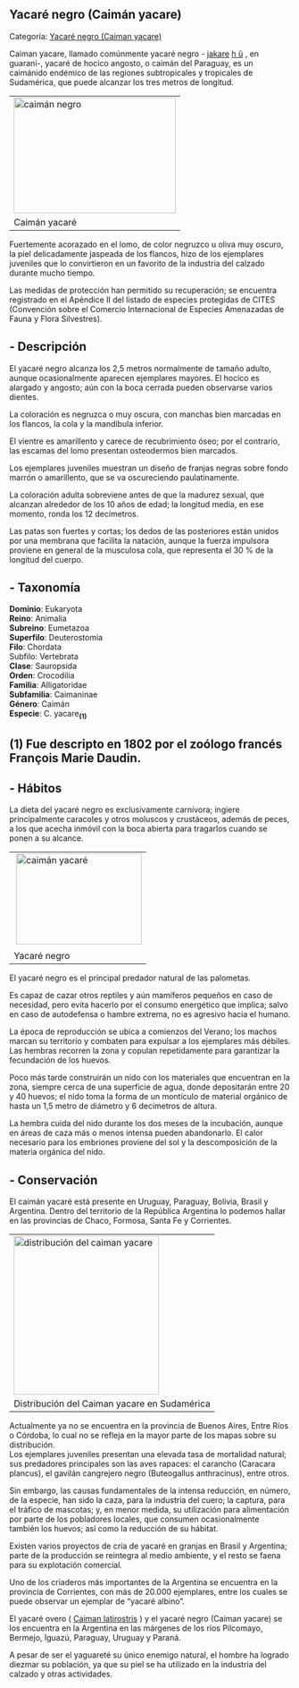 ## Yacaré negro (Caimán yacare)

Categoría: [Yacaré negro (Caiman yacare)](http://descubrircorrientes.com.ar/2012/index.php/2509-geografia/7-zoogeografia/fauna-terrestre/yacare-negro-caiman-yacare)

Caiman yacare, llamado comúnmente yacaré negro - [jakare](http://descubrircorrientes.com.ar/2012/index.php/2509-geografia/7-zoogeografia/fauna-terrestre/index.php?option=com_content&view=category&id=607&Itemid=506) [h ũ](http://descubrircorrientes.com.ar/2012/index.php/2509-geografia/7-zoogeografia/fauna-terrestre/index.php?option=com_content&view=category&id=605&Itemid=506) , en guaraní-, yacaré de hocico angosto, o caimán del Paraguay, es un caimánido endémico de las regiones subtropicales y tropicales de Sudamérica, que puede alcanzar los tres metros de longitud.

<table><tbody><tr><td><img alt="caimán negro" src="http://descubrircorrientes.com.ar/2012/index.php/2509-geografia/7-zoogeografia/fauna-terrestre/images/fotos_de_geografia/caiman%20negro.jpg" height="207" width="290"></td></tr><tr><td><span><span><span>Caimán yacaré</span></span></span></td></tr></tbody></table>

Fuertemente acorazado en el lomo, de color negruzco u oliva muy oscuro, la piel delicadamente jaspeada de los flancos, hizo de los ejemplares juveniles que lo convirtieron en un favorito de la industria del calzado durante mucho tiempo.

Las medidas de protección han permitido su recuperación; se encuentra registrado en el Apéndice II del listado de especies protegidas de CITES (Convención sobre el Comercio Internacional de Especies Amenazadas de Fauna y Flora Silvestres).

## **\- Descripción**

El yacaré negro alcanza los 2,5 metros normalmente de tamaño adulto, aunque ocasionalmente aparecen ejemplares mayores. El hocico es alargado y angosto; aún con la boca cerrada pueden observarse varios dientes.

La coloración es negruzca o muy oscura, con manchas bien marcadas en los flancos, la cola y la mandíbula inferior.

El vientre es amarillento y carece de recubrimiento óseo; por el contrario, las escamas del lomo presentan osteodermos bien marcados.

Los ejemplares juveniles muestran un diseño de franjas negras sobre fondo marrón o amarillento, que se va oscureciendo paulatinamente.

La coloración adulta sobreviene antes de que la madurez sexual, que alcanzan alrededor de los 10 años de edad; la longitud media, en ese momento, ronda los 12 decímetros.

Las patas son fuertes y cortas; los dedos de las posteriores están unidos por una membrana que facilita la natación, aunque la fuerza impulsora proviene en general de la musculosa cola, que representa el 30 % de la longitud del cuerpo.

## **\- Taxonomía**

**Dominio**: Eukaryota  
**Reino**: Animalia  
**Subreino**: Eumetazoa  
**Superfilo**: Deuterostomia  
**Filo**: Chordata  
Subfilo: Vertebrata  
**Clase**: Sauropsida  
**Orden**: Crocodilia  
**Familia**: Alligatoridae  
**Subfamilia**: Caimaninae  
**Género**: Caimán  
**Especie**: C. yacare<sub><strong>(1)</strong></sub>

## **(1)** Fue descripto en 1802 por el zoólogo francés François Marie Daudin.

## **\- Hábitos**

La dieta del yacaré negro es exclusivamente carnívora; ingiere principalmente caracoles y otros moluscos y crustáceos, además de peces, a los que acecha inmóvil con la boca abierta para tragarlos cuando se ponen a su alcance.

<table><tbody><tr><td>&nbsp;<img alt="caimán yacaré" src="http://descubrircorrientes.com.ar/2012/index.php/2509-geografia/7-zoogeografia/fauna-terrestre/images/fotos_de_geografia/caiman%20yacare.jpg" height="163" width="225"></td></tr><tr><td><span>Yacaré negro</span></td></tr></tbody></table>

El yacaré negro es el principal predador natural de las palometas.

Es capaz de cazar otros reptiles y aún mamíferos pequeños en caso de necesidad, pero evita hacerlo por el consumo energético que implica; salvo en caso de autodefensa o hambre extrema, no es agresivo hacia el humano.

La época de reproducción se ubica a comienzos del Verano; los machos marcan su territorio y combaten para expulsar a los ejemplares más débiles. Las hembras recorren la zona y copulan repetidamente para garantizar la fecundación de los huevos.

Poco más tarde construirán un nido con los materiales que encuentran en la zona, siempre cerca de una superficie de agua, donde depositarán entre 20 y 40 huevos; el nido toma la forma de un montículo de material orgánico de hasta un 1,5 metro de diámetro y 6 decímetros de altura.

La hembra cuida del nido durante los dos meses de la incubación, aunque en áreas de caza más o menos intensa pueden abandonarlo. El calor necesario para los embriones proviene del sol y la descomposición de la materia orgánica del nido.

## \- Conservación

El caimán yacaré está presente en Uruguay, Paraguay, Bolivia, Brasil y Argentina. Dentro del territorio de la República Argentina lo podemos hallar en las provincias de Chaco, Formosa, Santa Fe y Corrientes.

<table><tbody><tr><td><img alt="distribución del caiman yacare" src="http://descubrircorrientes.com.ar/2012/index.php/2509-geografia/7-zoogeografia/fauna-terrestre/images/fotos_de_geografia/distribucin%20del%20caiman%20yacare.jpg" height="284" width="260"></td></tr><tr><td><span>Distribución del Caiman yacare en Sudamérica</span></td></tr></tbody></table>

Actualmente ya no se encuentra en la provincia de Buenos Aires, Entre Ríos o Córdoba, lo cual no se refleja en la mayor parte de los mapas sobre su distribución.  
Los ejemplares juveniles presentan una elevada tasa de mortalidad natural; sus predadores principales son las aves rapaces: el carancho (Caracara plancus), el gavilán cangrejero negro (Buteogallus anthracinus), entre otros.

Sin embargo, las causas fundamentales de la intensa reducción, en número, de la especie, han sido la caza, para la industria del cuero; la captura, para el tráfico de mascotas; y, en menor medida, su utilización para alimentación por parte de los pobladores locales, que consumen ocasionalmente también los huevos; así como la reducción de su hábitat.

Existen varios proyectos de cría de yacaré en granjas en Brasil y Argentina; parte de la producción se reintegra al medio ambiente, y el resto se faena para su explotación comercial.

Uno de los criaderos más importantes de la Argentina se encuentra en la provincia de Corrientes, con más de 20.000 ejemplares, entre los cuales se puede observar un ejemplar de “yacaré albino”.

El yacaré overo ( [Caiman latirostris](http://descubrircorrientes.com.ar/2012/index.php/2509-geografia/7-zoogeografia/fauna-terrestre/index.php?option=com_content&view=category&id=2508&Itemid=498) ) y el yacaré negro (Caiman yacare) se los encuentra en la Argentina en las márgenes de los ríos Pilcomayo, Bermejo, Iguazú, Paraguay, Uruguay y Paraná.

A pesar de ser el yaguareté su único enemigo natural, el hombre ha logrado diezmar su población, ya que su piel se ha utilizado en la industria del calzado y otras actividades.